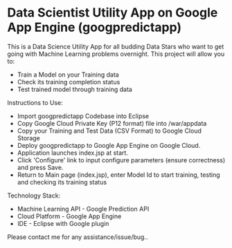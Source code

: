 #  Data Scientist Utility App on Google App Engine (googpredictapp)  

This is a Data Science Utility App for all budding Data Stars who want to get going with Machine Learning problems overnight. This project will allow you to:  
* Train a Model on your Training data 
* Check its training completion status  
* Test trained model through training data 

Instructions to Use: 
* Import googpredictapp Codebase into Eclipse 
* Copy Google Cloud Private Key (P12 format) file into <project>/war/appdata
* Copy your Training and Test Data (CSV Format) to Google Cloud Storage 
* Deploy googpredictapp to Google App Engine on Google Cloud.  
* Application launches index.jsp at start. 
* Click 'Configure' link to input configure parameters (ensure correctness) and press Save. 
* Return to Main page (index.jsp), enter Model Id to start training, testing and checking its training status 

Technology Stack: 
* Machine Learning API - Google Prediction API 
* Cloud Platform - Google App Engine 
* IDE - Eclipse with Google plugin 

Please contact me for any assistance/issue/bug.. 
